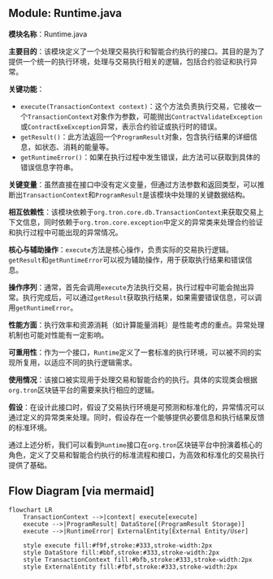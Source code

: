 ## Module: Runtime.java
**模块名称**：Runtime.java

**主要目的**：该模块定义了一个处理交易执行和智能合约执行的接口。其目的是为了提供一个统一的执行环境，处理与交易执行相关的逻辑，包括合约验证和执行异常。

**关键功能**：
- `execute(TransactionContext context)`：这个方法负责执行交易，它接收一个`TransactionContext`对象作为参数，可能抛出`ContractValidateException`或`ContractExeException`异常，表示合约验证或执行时的错误。
- `getResult()`：此方法返回一个`ProgramResult`对象，包含执行结果的详细信息，如状态、消耗的能量等。
- `getRuntimeError()`：如果在执行过程中发生错误，此方法可以获取到具体的错误信息字符串。

**关键变量**：虽然直接在接口中没有定义变量，但通过方法参数和返回类型，可以推断出`TransactionContext`和`ProgramResult`是该模块中处理的关键数据结构。

**相互依赖性**：该模块依赖于`org.tron.core.db.TransactionContext`来获取交易上下文信息，同时依赖于`org.tron.core.exception`中定义的异常类来处理合约验证和执行过程中可能出现的异常情况。

**核心与辅助操作**：`execute`方法是核心操作，负责实际的交易执行逻辑。`getResult`和`getRuntimeError`可以视为辅助操作，用于获取执行结果和错误信息。

**操作序列**：通常，首先会调用`execute`方法执行交易，执行过程中可能会抛出异常。执行完成后，可以通过`getResult`获取执行结果，如果需要错误信息，可以调用`getRuntimeError`。

**性能方面**：执行效率和资源消耗（如计算能量消耗）是性能考虑的重点。异常处理机制也可能对性能有一定影响。

**可重用性**：作为一个接口，`Runtime`定义了一套标准的执行环境，可以被不同的实现所复用，以适应不同的执行逻辑需求。

**使用情况**：该接口被实现用于处理交易和智能合约的执行。具体的实现类会根据`org.tron`区块链平台的需要来执行相应的逻辑。

**假设**：在设计此接口时，假设了交易执行环境是可预测和标准化的，异常情况可以通过定义的异常类来处理。同时，假设存在一个能够提供必要信息和执行结果反馈的标准环境。

通过上述分析，我们可以看到`Runtime`接口在`org.tron`区块链平台中扮演着核心的角色，定义了交易和智能合约执行的标准流程和接口，为高效和标准化的交易执行提供了基础。
## Flow Diagram [via mermaid]
```mermaid
flowchart LR
    TransactionContext -->|context| execute[execute]
    execute -->|ProgramResult| DataStore[(ProgramResult Storage)]
    execute -->|RuntimeError| ExternalEntity[External Entity/User]

    style execute fill:#f9f,stroke:#333,stroke-width:2px
    style DataStore fill:#bbf,stroke:#333,stroke-width:2px
    style TransactionContext fill:#bfb,stroke:#333,stroke-width:2px
    style ExternalEntity fill:#fbf,stroke:#333,stroke-width:2px
```
